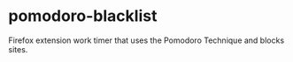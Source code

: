 # pomodoro-blacklist
Firefox extension work timer that uses the Pomodoro Technique and blocks sites.
